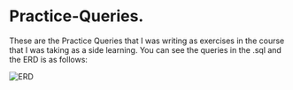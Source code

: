 # Practice-Queries.
These are the Practice Queries that I was writing as exercises in the course that I was taking as a side learning.
You can see the queries in the .sql and the ERD is as follows: 

![ERD](https://user-images.githubusercontent.com/103867159/220041998-52676fb9-4897-4108-9278-f6f342f1ec75.png)
